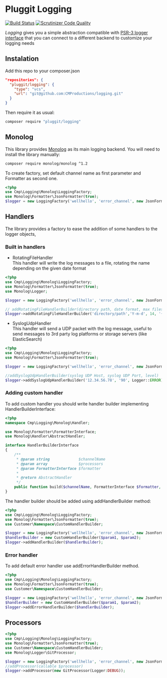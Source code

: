 # Pluggit Logging

[![Build Status](https://scrutinizer-ci.com/g/CMProductions/logging/badges/build.png?b=master&s=e676eae45c0fea0a0da4827bf03eecf796ab40d7)](https://scrutinizer-ci.com/g/CMProductions/logging/build-status/master)
[![Scrutinizer Code Quality](https://scrutinizer-ci.com/g/CMProductions/logging/badges/quality-score.png?b=master&s=294d50bdc47ca9a1454758fda05bb5a3a19a0dbe)](https://scrutinizer-ci.com/g/CMProductions/logging/?branch=master)

_Logging_ gives you a simple abstraction compatible with [PSR-3 logger interface](http://www.php-fig.org/psr/psr-3/) that you can connect to a different backend to customize your logging needs

## Instalation

Add this repo to your composer.json

````json
"repositories": {
  "pluggit/logging": {
    "type": "vcs",
    "url": "git@github.com:CMProductions/logging.git"
  }
}
````

Then require it as usual:

``` bash
composer require "pluggit/logging"
```

## Monolog
This library provides [Monolog](https://github.com/Seldaek/monolog) as its main logging backend. You will need to install the library manually:

``` bash
composer require monolog/monolog ^1.2
```

To create factory, set default channel name as first parameter and Formatter as second one.
```php
<?php
use Cmp\Logging\Monolog\LoggingFactory;
use Monolog\Formatter\JsonFormatter(true);
$logger = new LoggingFactory('wellhello', 'error_channel', new JsonFormatter(true));
```
## Handlers
The library provides a factory to ease the addition of some handlers to the logger objects, 

### Built in handlers

- RotatingFileHandler  
This handler will write the log messages to a file, rotating the name depending on the given date format
```php
<?php
use Cmp\Logging\Monolog\LoggingFactory;
use Monolog\Formatter\JsonFormatter(true);
use Monolog\Logger;

$logger = new LoggingFactory('wellhello', 'error_channel', new JsonFormatter(true));

// addRotatingFileHandlerBuilder(directory path, date format, max files number, file name, file name format, level)
$logger->addRotatingFileHandlerBuilder('directory/path','Y-m-d', 14, '{channel}.log', '{date}_{filename}', Logger::ERROR);
```
- SyslogUdpHandler  
This handler will send a UDP packet with the log message, useful to send messages to 3rd party log platforms or storage servers (like ElasticSearch)
```php
<?php
use Cmp\Logging\Monolog\LoggingFactory;
use Monolog\Formatter\JsonFormatter(true);

$logger = new LoggingFactory('wellhello', 'error_channel', new JsonFormatter(true));

//addSyslogUdpHandlerBuilder(syslog UDP Host, syslog UDP Port, level)
$logger->addSyslogUdpHandlerBuilder('12.34.56.78', '90', Logger::ERROR);
```
### Adding custom handler
To add custom handler you should write handler builder implementing HandlerBuilderInterface:
```php
<?php
namespace Cmp\Logging\Monolog\Handler;

use Monolog\Formatter\FormatterInterface;
use Monolog\Handler\AbstractHandler;

interface HandlerBuilderInterface
{
    /**
     * @param string             $channelName
     * @param array              $processors
     * @param FormatterInterface $formatter
     *
     * @return AbstractHandler
     */
    public function build($channelName, FormatterInterface $formatter, $processors = []);
}
```
The handler builder should be added using addHandlerBuilder method:
```php
<?php
use Cmp\Logging\Monolog\LoggingFactory;
use Monolog\Formatter\JsonFormatter(true);
use Customer\Namespace\CustomHandlerBuilder;

$logger = new LoggingFactory('wellhello', 'error_channel', new JsonFormatter(true));
$handlerBuilder = new CustomHandlerBuilder($param1, $param2);
$logger->addHandlerBuilder($handlerBuilder);
```
### Error handler
To add default error handler use addErrorHandlerBuilder method.
```php
<?php
use Cmp\Logging\Monolog\LoggingFactory;
use Monolog\Formatter\JsonFormatter(true);
use Customer\Namespace\CustomHandlerBuilder;

$logger = new LoggingFactory('wellhello', 'error_channel', new JsonFormatter(true));
$handlerBuilder = new CustomHandlerBuilder($param1, $param2);
$logger->addErrorHandlerBuilder($handlerBuilder);
```
## Processors
```php
<?php
use Cmp\Logging\Monolog\LoggingFactory;
use Monolog\Formatter\JsonFormatter(true);
use Customer\Namespace\CustomHandlerBuilder;
use Monolog\Logger\GitProcessor;

$logger = new LoggingFactory('wellhello', 'error_channel', new JsonFormatter(true));
//addProcessor(callable $processor)
$logger->addProcessor(new GitProcessor(Logger:DEBUG));
```
